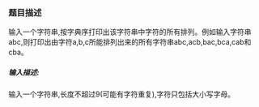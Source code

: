 ### 题目描述
输入一个字符串,按字典序打印出该字符串中字符的所有排列。例如输入字符串abc,则打印出由字符a,b,c所能排列出来的所有字符串abc,acb,bac,bca,cab和cba。
##### 输入描述:
输入一个字符串,长度不超过9(可能有字符重复),字符只包括大小写字母。